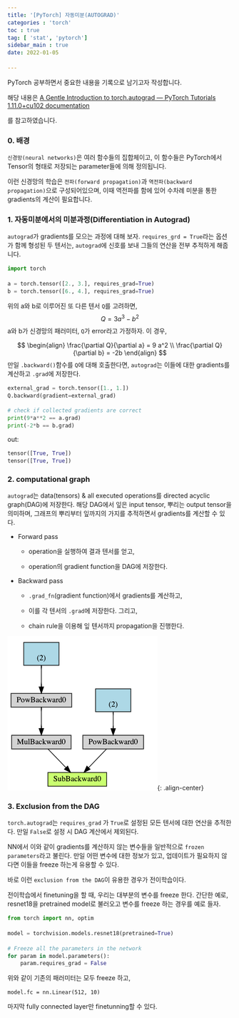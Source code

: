 ```yaml
---
title: '[PyTorch] 자동미분(AUTOGRAD)'
categories : 'torch'
toc : true
tag: [ 'stat', 'pytorch']
sidebar_main : true
date: 2022-01-05

---
```


PyTorch 공부하면서 중요한 내용을 기록으로 남기고자 작성합니다.

해당 내용은 [A Gentle Introduction to torch.autograd — PyTorch Tutorials 1.11.0+cu102 documentation](https://pytorch.org/tutorials/beginner/blitz/autograd_tutorial.html)

를 참고하였습니다.



### 0. 배경

`신경망(neural networks)`은 여러 함수들의 집합체이고, 이 함수들은 PyTorch에서 Tensor의 형태로 저장되는 parameter들에 의해 정의됩니다. 



이런 신경망의 학습은 `전파(forward propagation)`과 `역전파(backward propagation)`으로 구성되어있으며, 이때 역전파를 함에 있어 수차례 미분을 통한 gradients의 계산이 필요합니다.



### 1. 자동미분에서의 미분과정(Differentiation in Autograd)

`autograd`가 gradients를 모으는 과정에 대해 보자. `requires_grd = True`라는 옵션가 함께 형성된 두 텐서는, `autograd`에 신호를 보내 그들의 연산을 전부 추적하게 해줍니다. 



```python
import torch

a = torch.tensor([2., 3.], requires_grad=True)
b = torch.tensor([6., 4.], requires_grad=True)
```

위의 a와 b로 이루어진 또 다른 텐서 `Q`를 고려하면,
$$
Q =3 a^3 -b^2 
$$
a와 b가 신경망의 패러미터, `Q`가 error라고 가정하자. 이 경우, 


$$
\begin{align}
\frac{\partial Q}{\partial a} = 9 a^2 \\
\frac{\partial Q}{\partial b} = -2b 
\end{align}
$$
만일 `.backward()`함수를 `Q`에 대해 호출한다면, `autograd`는 이들에 대한 gradients를 계산하고 `.grad`에 저장한다. 



```python
external_grad = torch.tensor([1., 1.])
Q.backward(gradient=external_grad)

# check if collected gradients are correct
print(9*a**2 == a.grad)
print(-2*b == b.grad)
```



out:

```python
tensor([True, True])
tensor([True, True])
```



### 2. computational graph

`autograd`는 data(tensors) & all executed operations를  directed acyclic graph(DAG)에 저장한다. 해당 DAG에서 잎은 input tensor, 뿌리는 output tensor을 의미하며, 그래프의 뿌리부터 잎까지의 가지를 추적하면서 gradients를 계산할 수 있다. 



- Forward pass

  - operation을 실행하여 결과 텐서를 얻고, 

  - operation의 gradient function을 DAG에 저장한다.

- Backward pass

  - `.grad_fn`(gradient function)에서 gradients를 계산하고,

  - 이를 각 텐서의 `.grad`에 저장한다. 그리고,

  - chain rule을 이용해 잎 텐서까지 propagation을 진행한다.

![image-20220527203755504](https://raw.githubusercontent.com/whatsdata/whatsdata.github.io/master/img/2022-05/image-20220527203755504.png){: .align-center}



### 3. Exclusion from the DAG

`torch.autograd`는 `requires_grad` 가 `True`로 설정된 모든 텐서에 대한 연산을 추적한다. 만일 `False`로 설정 시 DAG 계산에서 제외된다. 



NN에서 이와 같이 gradients를 계산하지 않는 변수들을 일반적으로 `frozen parameters`라고 불린다. 만일 어떤 변수에 대한 정보가 있고, 업데이트가 필요하지 않다면 이들을 freeze 하는게 유용할 수 있다.



바로 이런 `exclusion from the DAG`이 유용한 경우가 전이학습이다. 

전이학습에서 finetuning을 할 때, 우리는 대부분의 변수를  freeze 한다. 간단한 예로, resnet18을 pretrained model로 불러오고 변수를 freeze 하는 경우를 예로 들자. 



```python
from torch import nn, optim

model = torchvision.models.resnet18(pretrained=True)

# Freeze all the parameters in the network
for param in model.parameters():
    param.requires_grad = False
```



위와 같이 기존의 패러미터는 모두 freeze 하고,



```
model.fc = nn.Linear(512, 10)
```



마지막 fully connected layer만 finetunning할 수 있다. 



































